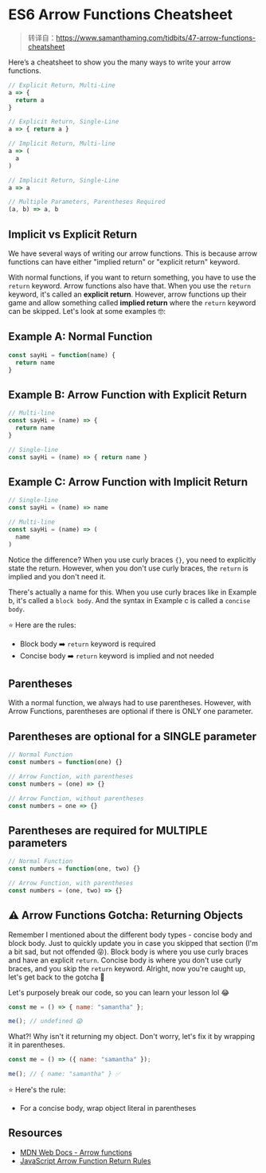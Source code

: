 # ES6 Arrow Functions Cheatsheet

> 转译自：https://www.samanthaming.com/tidbits/47-arrow-functions-cheatsheet

Here’s a cheatsheet to show you the many ways to write your arrow functions.

```js
// Explicit Return, Multi-Line
a => {
  return a
}

// Explicit Return, Single-Line
a => { return a }

// Implicit Return, Multi-line
a => (
  a
)

// Implicit Return, Single-Line
a => a

// Multiple Parameters, Parentheses Required
(a, b) => a, b
```

## Implicit vs Explicit Return

We have several ways of writing our arrow functions. This is because arrow functions can have either "implied return" or "explicit return" keyword.

With normal functions, if you want to return something, you have to use the `return` keyword. Arrow functions also have that. When you use the `return` keyword, it's called an **explicit return**. However, arrow functions up their game and allow something called **implied return** where the `return` keyword can be skipped. Let's look at some examples 🤓:

## Example A: Normal Function

```js
const sayHi = function(name) {
  return name
}
```

## Example B: Arrow Function with Explicit Return

```js
// Multi-line
const sayHi = (name) => {
  return name
}

// Single-line
const sayHi = (name) => { return name }
```

## Example C: Arrow Function with Implicit Return

```js
// Single-line
const sayHi = (name) => name

// Multi-line
const sayHi = (name) => (
  name
)
```

Notice the difference? When you use curly braces `{}`, you need to explicitly state the return. However, when you don't use curly braces, the `return` is implied and you don't need it.

There's actually a name for this. When you use curly braces like in Example b, it's called a `block body`. And the syntax in Example c is called a `concise body`.

⭐️ Here are the rules:

- Block body ➡️ `return` keyword is required
- Concise body ➡️ `return` keyword is implied and not needed

## Parentheses

With a normal function, we always had to use parentheses. However, with Arrow Functions, parentheses are optional if there is ONLY one parameter.

## Parentheses are optional for a SINGLE parameter

```js
// Normal Function
const numbers = function(one) {}

// Arrow Function, with parentheses
const numbers = (one) => {}

// Arrow Function, without parentheses
const numbers = one => {}
```

## Parentheses are required for MULTIPLE parameters

```js
// Normal Function
const numbers = function(one, two) {}

// Arrow Function, with parentheses
const numbers = (one, two) => {}
```

## ⚠️ Arrow Functions Gotcha: Returning Objects

Remember I mentioned about the different body types - concise body and block body. Just to quickly update you in case you skipped that section (I'm a bit sad, but not offended 😝). Block body is where you use curly braces and have an explicit `return`. Concise body is where you don't use curly braces, and you skip the `return` keyword. Alright, now you're caught up, let's get back to the gotcha 🤯

Let's purposely break our code, so you can learn your lesson lol 😂

```js
const me = () => { name: "samantha" };

me(); // undefined 😱
```

What?! Why isn't it returning my object. Don't worry, let's fix it by wrapping it in parentheses.

```js
const me = () => ({ name: "samantha" });

me(); // { name: "samantha" } ✅
```

⭐️ Here's the rule:

- For a concise body, wrap object literal in parentheses

## Resources

- [MDN Web Docs - Arrow functions](https://developer.mozilla.org/en-US/docs/Web/JavaScript/Reference/Functions/Arrow_functions)
- [JavaScript Arrow Function Return Rules](https://jaketrent.com/post/javascript-arrow-function-return-rules/)


